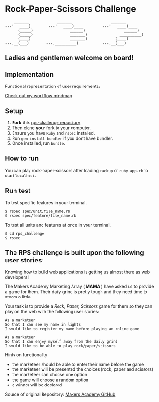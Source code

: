 Rock-Paper-Scissors Challenge
=================

```
    _______             _______                  _______
---'   ____)        ---'   ____)____         ---'   ____)____
      (_____)                 ______)                  ______)
      (_____)                 _______)               __________)
      (____)                  _______)             (____)
---.__(___)        ---.__________)           ---.__(___)

```
## Ladies and gentlemen welcome on board! 


## Implementation

Functional representation of user requirements:

[Check out my workflow mindmap](https://github.com/CorinneBosch/rps-challenge/blob/main/public/images/workflow.png)

## Setup

1. **Fork** this [rps-challenge repository](https://github.com/CorinneBosch/rps-challenge.git) 
2. Then clone **your** fork to your computer.
3. Ensure you have `Ruby` and `rspec` installed. 
4. Run `gem install bundler` if you dont have bundler.
5. Once installed, run `bundle`.

## How to run

You can play rock-paper-scissors after loading `rackup` or `ruby app.rb` to start `localhost`.

## Run test 

To test specific features in your terminal.
```
$ rspec spec/unit/file_name.rb
$ rspec spec/feature/file_name.rb
```
To test all units and features at once in your terminal.
```
$ cd rps_challenge
$ rspec
```

## The RPS challenge is built upon the following user stories:

Knowing how to build web applications is getting us almost there as web developers!

The Makers Academy Marketing Array ( **MAMA** ) have asked us to provide a game for them. Their daily grind is pretty tough and they need time to steam a little.

Your task is to provide a _Rock, Paper, Scissors_ game for them so they can play on the web with the following user stories:

```
As a marketeer
So that I can see my name in lights
I would like to register my name before playing an online game

As a marketeer
So that I can enjoy myself away from the daily grind
I would like to be able to play rock/paper/scissors
```
Hints on functionality

- the marketeer should be able to enter their name before the game
- the marketeer will be presented the choices (rock, paper and scissors)
- the marketeer can choose one option
- the game will choose a random option
- a winner will be declared

Source of original Repository: [Makers Academy GitHub](https://github.com/makersacademy/rps-challenge)
